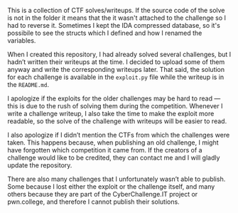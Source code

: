 This is a collection of CTF solves/writeups. If the source code of the solve is not in the folder it means that the it wasn't attached to the challenge so I had to reverse it. Sometimes I kept the IDA compressed database, so it's possibile to see the structs which I defined and how I renamed the variables.

When I created this repository, I had already solved several challenges, but I hadn’t written their writeups at the time. I decided to upload some of them anyway and write the corresponding writeups later. That said, the solution for each challenge is available in the `exploit.py` file while the writeup is in the `README.md`.

I apologize if the exploits for the older challenges may be hard to read — this is due to the rush of solving them during the competition. Whenever I write a challenge writeup, I also take the time to make the exploit more readable, so the solve of the challenge with writeups will be easier to read.

I also apologize if I didn’t mention the CTFs from which the challenges were taken. This happens because, when publishing an old challenge, I might have forgotten which competition it came from. If the creators of a challenge would like to be credited, they can contact me and I will gladly update the repository.

There are also many challenges that I unfortunately wasn’t able to publish. Some because I lost either the exploit or the challenge itself, and many others because they are part of the CyberChallenge.IT project or pwn.college, and therefore I cannot publish their solutions.